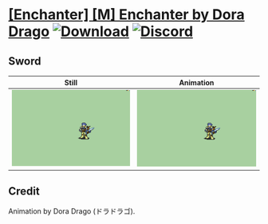 # [\[Enchanter\] \[M\] Enchanter by Dora Drago](./) [![Download](https://img.shields.io/badge/Download--red?style=social&logo=github)](https://minhaskamal.github.io/DownGit/#/home?url=https://github.com/Klokinator/FE-Repo/tree/main/Battle%20Animations%2FInfantry%20-%20(Unarmed)%20Brawlers%2C%20Fistfighters%2F%5BEnchanter%5D%20%5BM%5D%20Enchanter%20by%20Dora%20Drago%2F1.%20Sword%20(Dagger)) [![Discord](https://img.shields.io/badge/Discord--blue?style=social&logo=discord)](https://discord.gg/C7VNGnyTPA)

## Sword

| Still | Animation |
| :---: | :-------: |
| ![Sword still](./Sword_000.png) | ![Sword](./Sword.gif) |

## Credit

Animation by Dora Drago  (ドラドラゴ).
